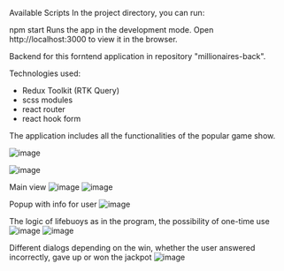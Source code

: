 Available Scripts
In the project directory, you can run:

npm start
Runs the app in the development mode.
Open http://localhost:3000 to view it in the browser.

Backend for this forntend application in repository "millionaires-back".

Technologies used:
- Redux Toolkit (RTK Query)
- scss modules
- react router
- react hook form

The application includes all the functionalities of the popular game show.  

![image](https://user-images.githubusercontent.com/94974541/193465633-a87ac62b-3698-4dc7-bbc5-70aa796bb1e1.png)

  
![image](https://user-images.githubusercontent.com/94974541/193465705-372729c8-37e4-4a8e-9c94-43f73f02b15a.png)

Main view
![image](https://user-images.githubusercontent.com/94974541/204151268-0affb234-7023-43f5-8f12-045d19a47f69.png)
![image](https://user-images.githubusercontent.com/94974541/204151284-9e5613fb-fab0-45be-a143-0bd735b2f3ca.png)

Popup with info for user
![image](https://user-images.githubusercontent.com/94974541/204151306-a2dda87e-4871-4d31-959c-7025d1fe1efd.png)

The logic of lifebuoys as in the program, the possibility of one-time use
![image](https://user-images.githubusercontent.com/94974541/204151340-e3ebc123-bf86-46b7-8bef-d89eefd71e91.png)
![image](https://user-images.githubusercontent.com/94974541/204151413-3da383f6-de0f-4936-bfe4-295c49312422.png)

Different dialogs depending on the win, whether the user answered incorrectly, gave up or won the jackpot
![image](https://user-images.githubusercontent.com/94974541/204151431-41877889-e44b-4f49-ab4a-6ce561a34de9.png)






